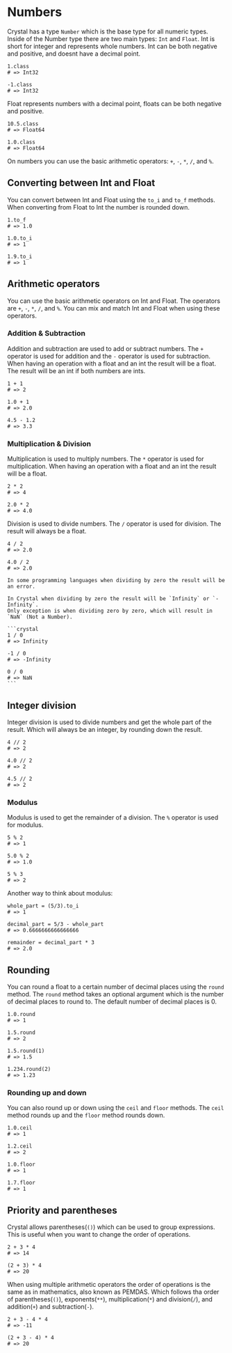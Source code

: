 # Numbers

Crystal has a type `Number` which is the base type for all numeric types.
Inside of the Number type there are two main types: `Int` and `Float`.
Int is short for integer and represents whole numbers.
Int can be both negative and positive, and doesnt have a decimal point.

```crystal
1.class
# => Int32

-1.class
# => Int32
```

Float represents numbers with a decimal point, floats can be both negative and positive.

```crystal
10.5.class
# => Float64

1.0.class
# => Float64
```

On numbers you can use the basic arithmetic operators: `+`, `-`, `*`, `/`, and `%`.

## Converting between Int and Float

You can convert between Int and Float using the `to_i` and `to_f` methods.
When converting from Float to Int the number is rounded down.

```crystal
1.to_f
# => 1.0

1.0.to_i
# => 1

1.9.to_i
# => 1
```

## Arithmetic operators

You can use the basic arithmetic operators on Int and Float.
The operators are `+`, `-`, `*`, `/`, and `%`.
You can mix and match Int and Float when using these operators.

### Addition & Subtraction

Addition and subtraction are used to add or subtract numbers.
The `+` operator is used for addition and the `-` operator is used for subtraction.
When having an operation with a float and an int the result will be a float.
The result will be an int if both numbers are ints.

```crystal
1 + 1
# => 2

1.0 + 1
# => 2.0

4.5 - 1.2
# => 3.3
```

### Multiplication & Division

Multiplication is used to multiply numbers.
The `*` operator is used for multiplication.
When having an operation with a float and an int the result will be a float.

```crystal
2 * 2
# => 4

2.0 * 2
# => 4.0
```

Division is used to divide numbers.
The `/` operator is used for division.
The result will always be a float.

```crystal
4 / 2
# => 2.0

4.0 / 2
# => 2.0
```

````exercism/caution
In some programming languages when dividing by zero the result will be an error.

In Crystal when dividing by zero the result will be `Infinity` or `-Infinity`.
Only exception is when dividing zero by zero, which will result in `NaN` (Not a Number).

```crystal
1 / 0
# => Infinity

-1 / 0
# => -Infinity

0 / 0
# => NaN
```
````

## Integer division

Integer division is used to divide numbers and get the whole part of the result.
Which will always be an integer, by rounding down the result.

```crystal
4 // 2
# => 2

4.0 // 2
# => 2

4.5 // 2
# => 2
```

### Modulus

Modulus is used to get the remainder of a division.
The `%` operator is used for modulus.

```crystal
5 % 2
# => 1

5.0 % 2
# => 1.0

5 % 3
# => 2
```

Another way to think about modulus:

```crystal
whole_part = (5/3).to_i
# => 1

decimal_part = 5/3 - whole_part
# => 0.6666666666666666

remainder = decimal_part * 3
# => 2.0
```

## Rounding

You can round a float to a certain number of decimal places using the `round` method.
The `round` method takes an optional argument which is the number of decimal places to round to.
The default number of decimal places is 0.

```crystal
1.0.round
# => 1

1.5.round
# => 2

1.5.round(1)
# => 1.5

1.234.round(2)
# => 1.23
```

### Rounding up and down

You can also round up or down using the `ceil` and `floor` methods.
The `ceil` method rounds up and the `floor` method rounds down.

```crystal
1.0.ceil
# => 1

1.2.ceil
# => 2

1.0.floor
# => 1

1.7.floor
# => 1
```

## Priority and parentheses

Crystal allows parentheses(`()`) which can be used to group expressions.
This is useful when you want to change the order of operations.

```crystal
2 + 3 * 4
# => 14

(2 + 3) * 4
# => 20
```

When using multiple arithmetic operators the order of operations is the same as in mathematics, also known as PEMDAS.
Which follows tha order of parentheses(`()`), exponents(`**`), multiplication(`*`) and division(`/`), and addition(`+`) and subtraction(`-`).

```crystal
2 + 3 - 4 * 4
# => -11

(2 + 3 - 4) * 4
# => 20
```
